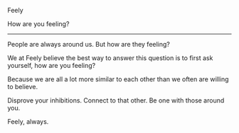 Feely

How are you feeling? 

********************

People are always around us. But how are they feeling? 

We at Feely believe the best way to answer this question is to first ask yourself, how are you feeling?

Because we are all a lot more similar to each other than we often are willing to believe.

Disprove your inhibitions. Connect to that other. Be one with those around you. 

Feely, always. 
